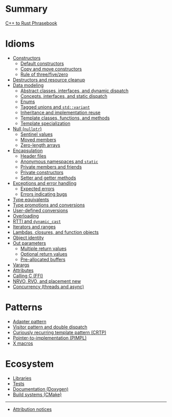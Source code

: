 # Summary

[C++ to Rust Phrasebook](./title-page.md)

# Idioms

- [Constructors](./idioms/constructors.md)
  - [Default constructors](./idioms/constructors/default_constructors.md)
  - [Copy and move constructors](./idioms/constructors/copy_and_move_constructors.md)
  - [Rule of three/five/zero](./idioms/constructors/rule_of_three_five_zero.md)
  <!-- - [Separate construction and initialization](./idioms/constructors/partial_initialzation.md) -->
- [Destructors and resource cleanup](./idioms/destructors.md)
- [Data modeling](./idioms/data_modeling.md)
  - [Abstract classes, interfaces, and dynamic dispatch](./idioms/data_modeling/abstract_classes.md)
  - [Concepts, interfaces, and static dispatch](./idioms/data_modeling/concepts.md)
  - [Enums](./idioms/data_modeling/enums.md)
  - [Tagged unions and `std::variant`](./idioms/data_modeling/tagged_unions.md)
  - [Inheritance and implementation reuse](./idioms/data_modeling/inheritance_and_reuse.md)
  - [Template classes, functions, and methods](./idioms/data_modeling/templates.md)
  - [Template specialization](./idioms/data_modeling/template_specialization.md)
- [Null (`nullptr`)](./idioms/null.md)
  - [Sentinel values](./idioms/null/sentinel_values.md)
  - [Moved members](./idioms/null/moved_members.md)
  - [Zero-length arrays](./idioms/null/zero_length_arrays.md)
- [Encapsulation](./idioms/encapsulation.md)
  - [Header files](./idioms/encapsulation/headers.md)
  - [Anonymous namespaces and `static`](./idioms/encapsulation/anonymous_namespaces.md)
  - [Private members and friends](./idioms/encapsulation/private_and_friends.md)
  - [Private constructors](./idioms/encapsulation/private_constructors.md)
  - [Setter and getter methods](./idioms/encapsulation/setters_and_getters.md)
- [Exceptions and error handling](./idioms/exceptions.md)
  - [Expected errors](./idioms/exceptions/expected_errors.md)
  - [Errors indicating bugs](./idioms/exceptions/bugs.md)
- [Type equivalents](./idioms/type_equivalents.md)
- [Type promotions and conversions](./idioms/promotions_and_conversions.md)
- [User-defined conversions](./idioms/user-defined_conversions.md)
- [Overloading](./idioms/overloading.md)
- [RTTI and `dynamic_cast`](./idioms/rtti.md)
- [Iterators and ranges](./idioms/iterators.md)
- [Lambdas, closures, and function objects](./idioms/closures.md)
- [Object identity](./idioms/object_identity.md)
- [Out parameters](./idioms/out_params.md)
  - [Multiple return values](./idioms/out_params/multiple_return.md)
  - [Optional return values](./idioms/out_params/optional_return.md)
  - [Pre-allocated buffers](./idioms/out_params/pre-allocated_buffers.md)
- [Varargs]()
- [Attributes]()
- [Calling C (FFI)]()
- [NRVO, RVO, and placement new]()
- [Concurrency (threads and async)]()

# Patterns

- [Adapter pattern](./patterns/adapter.md)
- [Visitor pattern and double dispatch](./patterns/visitor.md)
- [Curiously recurring template pattern (CRTP)](./patterns/crtp.md)
- [Pointer-to-implementation (PIMPL)](./patterns/pimpl.md)
- [X macros]()

# Ecosystem

- [Libraries](./etc/libraries.md)
- [Tests](./etc/tests.md)
- [Documentation (Doxygen)]()
- [Build systems (CMake)]()

---

- [Attribution notices](./notices.md)
